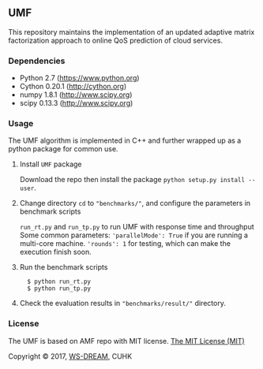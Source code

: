 ## UMF

This repository maintains the implementation of an updated adaptive matrix factorization approach to online QoS prediction of cloud services. 

### Dependencies
- Python 2.7 (https://www.python.org)
- Cython 0.20.1 (http://cython.org)
- numpy 1.8.1 (http://www.scipy.org)
- scipy 0.13.3 (http://www.scipy.org)

### Usage

The UMF algorithm is implemented in C++ and further wrapped up as a python package for common use.

1. Install `UMF` package
  
   Download the repo then install the package `python setup.py install --user`.    

2. Change directory `cd` to `"benchmarks/"`, and configure the parameters in benchmark scripts
  
   `run_rt.py` and `run_tp.py` to run UMF with response time and throughput 
   Some common parameters:
    `'parallelMode': True` if you are running a multi-core machine.
    `'rounds': 1` for testing, which can make the execution finish soon.

3. Run the benchmark scripts
     
   ```    
     $ python run_rt.py
     $ python run_tp.py 
   ```
    
4. Check the evaluation results in `"benchmarks/result/"` directory.


### License
The UMF is based on AMF repo with MIT license.
[The MIT License (MIT)](./LICENSE)

Copyright &copy; 2017, [WS-DREAM](https://wsdream.github.io), CUHK

